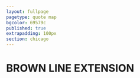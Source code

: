 ```yaml
---
layout: fullpage
pagetype: quote map
bgcolor: 69579c
published: true
extrapadding: 100px
section: chicago
---
```


<div id="brown" class="mapstage"></div>
<div class="mapstage"></div>

# BROWN LINE EXTENSION